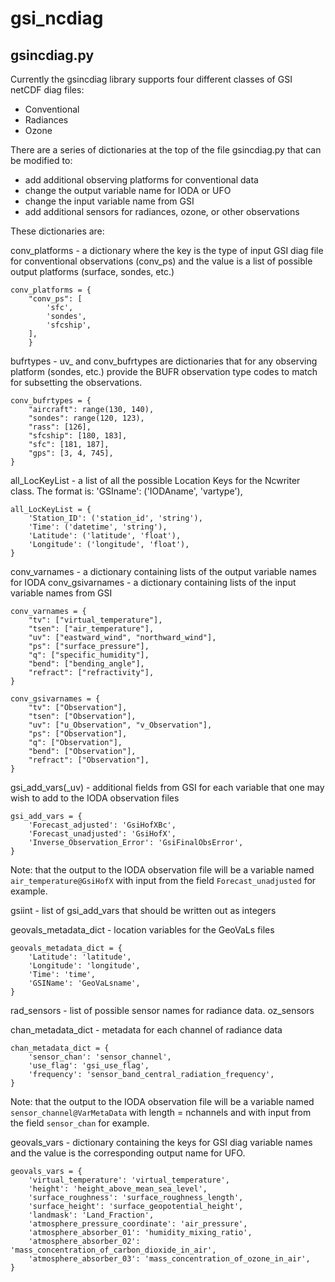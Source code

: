 # gsi_ncdiag

## gsincdiag.py
Currently the gsincdiag library supports four different classes of GSI netCDF diag files:
* Conventional
* Radiances
* Ozone

There are a series of dictionaries at the top of the file gsincdiag.py that can be modified to:
* add additional observing platforms for conventional data
* change the output variable name for IODA or UFO
* change the input variable name from GSI
* add additional sensors for radiances, ozone, or other observations

These dictionaries are:

conv_platforms - a dictionary where the key is the type of input GSI diag file for conventional observations (conv_ps)
and the value is a list of possible output platforms (surface, sondes, etc.)
```
conv_platforms = {
    "conv_ps": [
        'sfc',
        'sondes',
        'sfcship',
    ],
    }
````
bufrtypes - uv_ and conv_bufrtypes are dictionaries that for any observing platform (sondes, etc.) provide the BUFR
observation type codes to match for subsetting the observations.
```
conv_bufrtypes = {
    "aircraft": range(130, 140),
    "sondes": range(120, 123),
    "rass": [126],
    "sfcship": [180, 183],
    "sfc": [181, 187],
    "gps": [3, 4, 745],
}
```
all_LocKeyList - a list of all the possible Location Keys for the Ncwriter class. The format is:
    'GSIname': ('IODAname', 'vartype'),
````
all_LocKeyList = {
    'Station_ID': ('station_id', 'string'),
    'Time': ('datetime', 'string'),
    'Latitude': ('latitude', 'float'),
    'Longitude': ('longitude', 'float'),
}
````

conv_varnames - a dictionary containing lists of the output variable names for IODA
conv_gsivarnames - a dictionary containing lists of the input variable names from GSI
````
conv_varnames = {
    "tv": ["virtual_temperature"],
    "tsen": ["air_temperature"],
    "uv": ["eastward_wind", "northward_wind"],
    "ps": ["surface_pressure"],
    "q": ["specific_humidity"],
    "bend": ["bending_angle"],
    "refract": ["refractivity"],
}

conv_gsivarnames = {
    "tv": ["Observation"],
    "tsen": ["Observation"],
    "uv": ["u_Observation", "v_Observation"],
    "ps": ["Observation"],
    "q": ["Observation"],
    "bend": ["Observation"],
    "refract": ["Observation"],
}
````

gsi_add_vars(_uv) - additional fields from GSI for each variable that one may wish to add to the IODA observation files
````
gsi_add_vars = {
    'Forecast_adjusted': 'GsiHofXBc',
    'Forecast_unadjusted': 'GsiHofX',
    'Inverse_Observation_Error': 'GsiFinalObsError',
}
````
Note: that the output to the IODA observation file will be a variable named `air_temperature@GsiHofX` with input from
the field `Forecast_unadjusted` for example.

gsiint - list of gsi_add_vars that should be written out as integers

geovals_metadata_dict - location variables for the GeoVaLs files
````
geovals_metadata_dict = {
    'Latitude': 'latitude',
    'Longitude': 'longitude',
    'Time': 'time',
    'GSIName': 'GeoVaLsname',
}
````
rad_sensors - list of possible sensor names for radiance data.
oz_sensors

chan_metadata_dict - metadata for each channel of radiance data
````
chan_metadata_dict = {
    'sensor_chan': 'sensor_channel',
    'use_flag': 'gsi_use_flag',
    'frequency': 'sensor_band_central_radiation_frequency',
}
````
Note: that the output to the IODA observation file will be a variable named `sensor_channel@VarMetaData` with length = nchannels and with input from 
the field `sensor_chan` for example.

geovals_vars - dictionary containing the keys for GSI diag variable names and the value is the corresponding output name
for UFO.
````
geovals_vars = {
    'virtual_temperature': 'virtual_temperature',
    'height': 'height_above_mean_sea_level',
    'surface_roughness': 'surface_roughness_length',
    'surface_height': 'surface_geopotential_height',
    'landmask': 'Land_Fraction',
    'atmosphere_pressure_coordinate': 'air_pressure',
    'atmosphere_absorber_01': 'humidity_mixing_ratio',
    'atmosphere_absorber_02': 'mass_concentration_of_carbon_dioxide_in_air',
    'atmosphere_absorber_03': 'mass_concentration_of_ozone_in_air',
}
````
